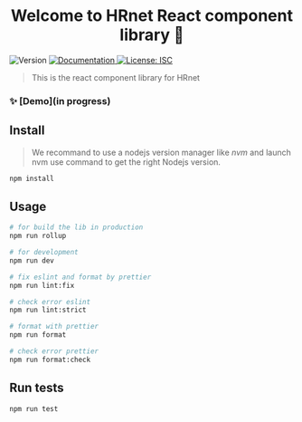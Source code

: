 <h1 align="center">Welcome to HRnet React component library 👋</h1>
<p>
  <img alt="Version" src="https://img.shields.io/badge/version-0.0.1-blue.svg?cacheSeconds=2592000" />
  <a href="in progress" target="_blank">
    <img alt="Documentation" src="https://img.shields.io/badge/documentation-yes-brightgreen.svg" />
  </a>
  <a href="#" target="_blank">
    <img alt="License: ISC" src="https://img.shields.io/badge/License-ISC-yellow.svg" />
  </a>
</p>

> This is the react component library for HRnet

### ✨ [Demo](in progress)

## Install

> We recommand to use a nodejs version manager like _nvm_ and launch nvm use command to get the right Nodejs version.

```sh
npm install
```

## Usage

```sh
# for build the lib in production
npm run rollup

# for development
npm run dev

# fix eslint and format by prettier
npm run lint:fix

# check error eslint
npm run lint:strict

# format with prettier
npm run format

# check error prettier
npm run format:check
```

## Run tests

```sh
npm run test
```
